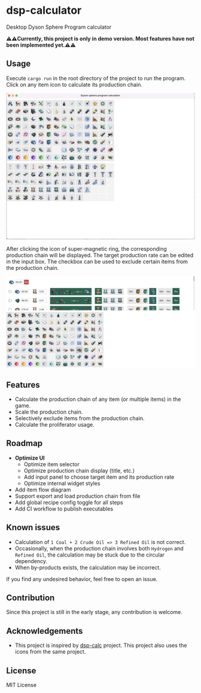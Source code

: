 # dsp-calculator

Desktop Dyson Sphere Program calculator

**⚠️⚠️Currently, this project is only in demo version. Most features have not been implemented yet.⚠️⚠️**

## Usage

Execute `cargo run` in the root directory of the project to run the program. Click on any item icon to calculate its production chain.

![Start](imgs/start.png)

After clicking the icon of super-magnetic ring, the corresponding production chain will be displayed. The target production rate can be edited in the input box. The checkbox can be used to exclude certain items from the production chain.

![alt text](imgs/copy-panel.png)

## Features

* Calculate the production chain of any item (or multiple items) in the game.
* Scale the production chain.
* Selectively exclude items from the production chain.
* Calculate the proliferator usage.

## Roadmap

* **Optimize UI**
    * Optimize item selector
    * Optimize production chain display (title, etc.)
    * Add input panel to choose target item and its production rate
    * Optimize internal widget styles
* Add item flow diagram
* Support export and load production chain from file
* Add global recipe config toggle for all steps
* Add CI workflow to publish executables

## Known issues

* Calculation of `1 Coal + 2 Crude Oil => 3 Refined Oil` is not correct.
* Occasionally, when the production chain involves both `Hydrogen` and `Refined Oil`, the calculation may be stuck due to the circular dependency.
* When by-products exists, the calculation may be incorrect.

If you find any undesired behavior, feel free to open an issue.

## Contribution

Since this project is still in the early stage, any contribution is welcome.

## Acknowledgements

* This project is inspired by [dsp-calc](https://github.com/DSPCalculator/dsp-calc/) project. This project also uses the icons from the same project.

## License

MIT License
